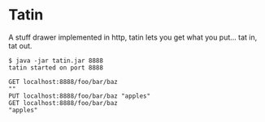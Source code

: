 Tatin
=====

A stuff drawer implemented in http, tatin lets you get what you put... tat in, tat out.

    $ java -jar tatin.jar 8888
    tatin started on port 8888

    GET localhost:8888/foo/bar/baz
    ""
    PUT localhost:8888/foo/bar/baz "apples"
    GET localhost:8888/foo/bar/baz
    "apples"
